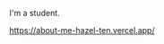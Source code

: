 I'm a student.

https://about-me-hazel-ten.vercel.app/

<!---
haruki26/haruki26 is a ✨ special ✨ repository because its `README.md` (this file) appears on your GitHub profile.
You can click the Preview link to take a look at your changes.
--->
